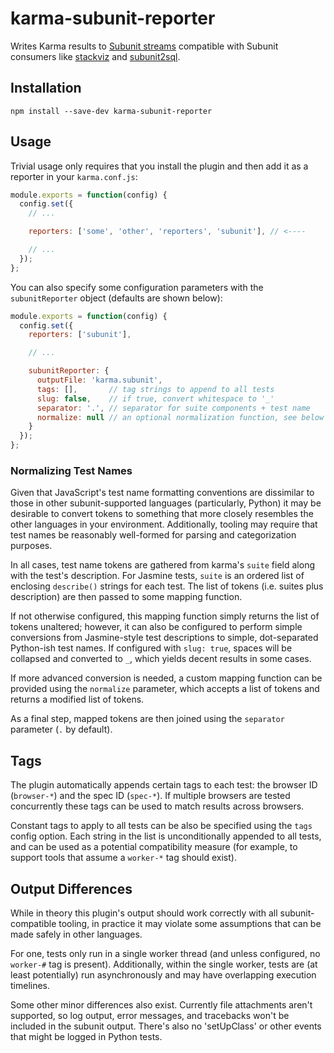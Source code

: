 karma-subunit-reporter
======================

Writes Karma results to
[Subunit streams](https://github.com/testing-cabal/subunit) compatible with
Subunit consumers like [stackviz](https://github.com/openstack/stackviz) and
[subunit2sql](https://github.com/openstack-infra/subunit2sql).

Installation
------------

    npm install --save-dev karma-subunit-reporter

Usage
-----

Trivial usage only requires that you install the plugin and then add it as a
reporter in your `karma.conf.js`:

```javascript
module.exports = function(config) {
  config.set({
    // ...

    reporters: ['some', 'other', 'reporters', 'subunit'], // <----

    // ...
  });    
};
```

You can also specify some configuration parameters with the `subunitReporter`
object (defaults are shown below):

```javascript
module.exports = function(config) {
  config.set({
    reporters: ['subunit'],

    // ...

    subunitReporter: {
      outputFile: 'karma.subunit',
      tags: [],       // tag strings to append to all tests
      slug: false,    // if true, convert whitespace to '_'
      separator: '.', // separator for suite components + test name
      normalize: null // an optional normalization function, see below
    }
  });    
};
```

### Normalizing Test Names

Given that JavaScript's test name formatting conventions are dissimilar to those
in other subunit-supported languages (particularly, Python) it may be desirable
to convert tokens to something that more closely resembles the other languages
in your environment. Additionally, tooling may require that test names be
reasonably well-formed for parsing and categorization purposes.

In all cases, test name tokens are gathered from karma's `suite` field along
with the test's description. For Jasmine tests, `suite` is an ordered list of
enclosing `describe()` strings for each test. The list of tokens (i.e. suites
plus description) are then passed to some mapping function.

If not otherwise configured, this mapping function simply returns the list
of tokens unaltered; however, it can also be configured to perform simple
conversions from Jasmine-style test descriptions to simple, dot-separated
Python-ish test names. If configured with `slug: true`, spaces will be collapsed
and converted to `_`, which yields decent results in some cases.

If more advanced conversion is needed, a custom mapping function can be provided
using the `normalize` parameter, which accepts a list of tokens and returns a
modified list of tokens.

As a final step, mapped tokens are then joined using the `separator` parameter
(`.` by default).

## Tags

The plugin automatically appends certain tags to each test: the browser ID
(`browser-*`) and the spec ID (`spec-*`). If multiple browsers are tested
concurrently these tags can be used to match results across browsers.

Constant tags to apply to all tests can be also be specified using the `tags`
config option. Each string in the list is unconditionally appended to all tests,
and can be used as a potential compatibility measure (for example, to support
tools that assume a `worker-*` tag should exist).

## Output Differences

While in theory this plugin's output should work correctly with all
subunit-compatible tooling, in practice it may violate some assumptions that
can be made safely in other languages.

For one, tests only run in a single worker thread (and unless configured, no
`worker-#` tag is present). Additionally, within the single worker, tests are
(at least potentially) run asynchronously and may have overlapping execution
timelines.

Some other minor differences also exist. Currently file attachments aren't
supported, so log output, error messages, and tracebacks won't be included in
the subunit output. There's also no 'setUpClass' or other events that might be
logged in Python tests.
